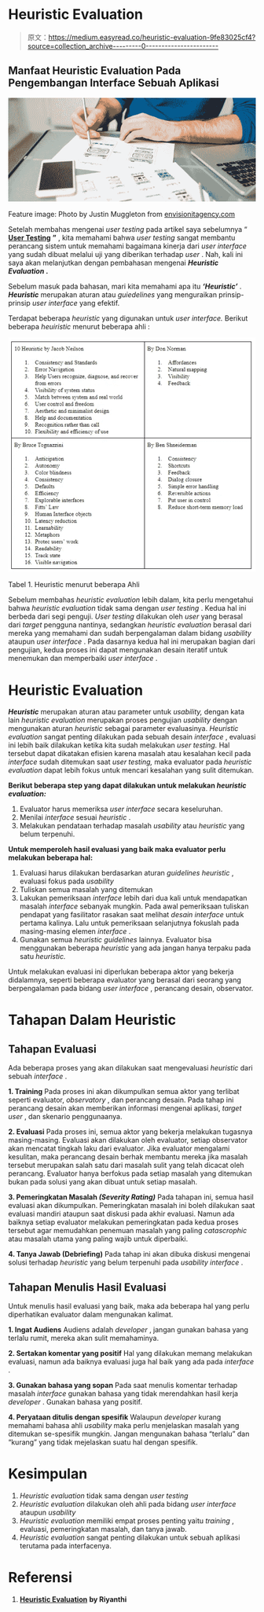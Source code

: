 # Heuristic Evaluation

> 原文：<https://medium.easyread.co/heuristic-evaluation-9fe83025cf4?source=collection_archive---------0----------------------->

## Manfaat Heuristic Evaluation Pada Pengembangan Interface Sebuah Aplikasi

![](img/19e198a85385e7059c360146e219d44d.png)

Feature image: Photo by Justin Muggleton from [envisionitagency.com](https://envisionitagency.com/)

Setelah membahas mengenai *user* *testing* pada artikel saya sebelumnya “ [**User Testing**](https://medium.com/@yohanapolinsimatupang/user-testing-8a94522e92e6) **”** , kita memahami bahwa *user* *testing* sangat membantu perancang sistem untuk memahami bagaimana kinerja dari *user interface* yang sudah dibuat melalui uji yang diberikan terhadap *user* . Nah, kali ini saya akan melanjutkan dengan pembahasan mengenai ***Heuristic Evaluation* .**

Sebelum masuk pada bahasan, mari kita memahami apa itu ***‘Heuristic’*** . ***Heuristic*** merupakan aturan atau *guiedelines* yang menguraikan prinsip-prinsip *user interface* yang efektif.

Terdapat beberapa *heuristic* yang digunakan untuk *user interface.* Berikut beberapa *heuiristic* menurut beberapa ahli :

![](img/922b59083986a2afdc3f4040959c38dc.png)

Tabel 1\. Heuristic menurut beberapa Ahli

Sebelum membahas *heuristic evaluation* lebih dalam, kita perlu mengetahui bahwa *heuristic evaluation* tidak sama dengan *user testing* . Kedua hal ini berbeda dari segi penguji. *User testing* dilakukan oleh *user* yang berasal dari *target* pengguna nantinya, sedangkan *heuristic evaluation* berasal dari mereka yang memahami dan sudah berpengalaman dalam bidang *usability* ataupun *user interface* . Pada dasarnya kedua hal ini merupakan bagian dari pengujian, kedua proses ini dapat mengunakan desain iteratif untuk menemukan dan memperbaiki *user interface* .

# **Heuristic Evaluation**

***Heuristic*** merupakan aturan atau parameter untuk *usability,* dengan kata lain *heuristic evaluation* merupakan proses pengujian *usability* dengan mengunakan aturan *heuristic* sebagai parameter evaluasinya. *Heuristic evaluation* sangat penting dilakukan pada sebuah desain *interface* , evaluasi ini lebih baik dilakukan ketika kita sudah melakukan *user testing.* Hal tersebut dapat dikatakan efisien karena masalah atau kesalahan kecil pada *interface* sudah ditemukan saat *user testing,* maka evaluator pada *heuristic evaluation* dapat lebih fokus untuk mencari kesalahan yang sulit ditemukan.

**Berikut beberapa step yang dapat dilakukan untuk melakukan *heuristic evaluation:***

1.  Evaluator harus memeriksa *user interface* secara keseluruhan.
2.  Menilai *interface* sesuai *heuristic* .
3.  Melakukan pendataan terhadap masalah *usability* atau *heuristic* yang belum terpenuhi.

**Untuk memperoleh hasil evaluasi yang baik maka evaluator perlu melakukan beberapa hal:**

1.  Evaluasi harus dilakukan berdasarkan aturan *guidelines heuristic* , evaluasi fokus pada *usability*
2.  Tuliskan semua masalah yang ditemukan
3.  Lakukan pemeriksaan *interface* lebih dari dua kali untuk mendapatkan masalah *interface* sebanyak mungkin. Pada awal pemeriksaan tuliskan pendapat yang fasilitator rasakan saat melihat *desain interface* untuk pertama kalinya. Lalu untuk pemeriksaan selanjutnya fokuslah pada masing-masing elemen *interface* .
4.  Gunakan semua *heuristic guidelines* lainnya. Evaluator bisa menggunakan beberapa *heuristic* yang ada jangan hanya terpaku pada satu *heuristic.*

Untuk melakukan evaluasi ini diperlukan beberapa aktor yang bekerja didalamnya, seperti beberapa evaluator yang berasal dari seorang yang berpengalaman pada bidang *user interface* , perancang desain, observator.

# Tahapan Dalam Heuristic

## Tahapan Evaluasi

Ada beberapa proses yang akan dilakukan saat mengevaluasi *heuristic* dari sebuah *interface* .

**1\. Training** Pada proses ini akan dikumpulkan semua aktor yang terlibat seperti evaluator, *observatory* , dan perancang desain. Pada tahap ini perancang desain akan memberikan informasi mengenai aplikasi, *target user* , dan skenario penggunaanya.

**2\. Evaluasi** Pada proses ini, semua aktor yang bekerja melakukan tugasnya masing-masing. Evaluasi akan dilakukan oleh evaluator, setiap observator akan mencatat tingkah laku dari evaluator. Jika evaluator mengalami kesulitan, maka perancang desain berhak membantu mereka jika masalah tersebut merupakan salah satu dari masalah sulit yang telah dicacat oleh perancang. Evaluator hanya berfokus pada setiap masalah yang ditemukan bukan pada solusi yang akan dibuat untuk setiap masalah.

**3\. Pemeringkatan Masalah *(Severity Rating)*** Pada tahapan ini, semua hasil evaluasi akan dikumpulkan. Pemeringkatan masalah ini boleh dilakukan saat evaluasi mandiri ataupun saat diskusi pada akhir evaluasi. Namun ada baiknya setiap evaluator melakukan pemeringkatan pada kedua proses tersebut agar memudahkan penemuan masalah yang paling *catascrophic* atau masalah utama yang paling wajib untuk diperbaiki.

**4\. Tanya Jawab (Debriefing)** Pada tahap ini akan dibuka diskusi mengenai solusi terhadap *heuristic* yang belum terpenuhi pada *usability interface* .

## Tahapan Menulis Hasil Evaluasi

Untuk menulis hasil evaluasi yang baik, maka ada beberapa hal yang perlu diperhatikan evaluator dalam mengunakan kalimat.

**1\. Ingat Audiens** Audiens adalah *developer* , jangan gunakan bahasa yang terlalu rumit, mereka akan sulit memahaminya.

**2\. Sertakan komentar yang positif** Hal yang dilakukan memang melakukan evaluasi, namun ada baiknya evaluasi juga hal baik yang ada pada *interface* .

**3\. Gunakan bahasa yang sopan** Pada saat menulis komentar terhadap masalah *interface* gunakan bahasa yang tidak merendahkan hasil kerja *developer* . Gunakan bahasa yang positif.

**4\. Peryataan ditulis dengan spesifik**
Walaupun *developer* kurang memahami bahasa ahli *usability* maka perlu menjelaskan masalah yang ditemukan se-spesifik mungkin. Jangan mengunakan bahasa “terlalu” dan “kurang” yang tidak mejelaskan suatu hal dengan spesifik.

# **Kesimpulan**

1.  *Heuristic evaluation* tidak sama dengan *user testing*
2.  *Heuristic evaluation* dilakukan oleh ahli pada bidang *user interface* ataupun *usability*
3.  *Heuristic evaluation* memiliki empat proses penting yaitu *training* , evaluasi, pemeringkatan masalah, dan tanya jawab.
4.  *Heuristic evaluation* sangat penting dilakukan untuk sebuah aplikasi terutama pada interfacenya.

# Referensi

1.  [**Heuristic Evaluation**](https://riyanthisianturi.com/heuristic-evaluation/) **by Riyanthi**